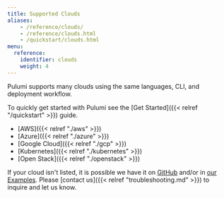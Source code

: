 ```yaml
---
title: Supported Clouds
aliases:
    - /reference/clouds/
    - /reference/clouds.html
    - /quickstart/clouds.html
menu:
  reference:
    identifier: clouds
    weight: 4
---
```


Pulumi supports many clouds using the same languages, CLI, and deployment workflow.

To quickly get started with Pulumi see the [Get Started]({{< relref "/quickstart" >}}) guide.

* [AWS]({{< relref "./aws" >}})
* [Azure]({{< relref "./azure" >}})
* [Google Cloud]({{< relref "./gcp" >}})
* [Kubernetes]({{< relref "./kubernetes" >}})
* [Open Stack]({{< relref "./openstack" >}})

If your cloud isn't listed, it is possible we have it on [GitHub](https://github.com/pulumi) and/or in
[our Examples](https://github.com/pulumi/examples). Please [contact us]({{< relref "troubleshooting.md" >}}) to inquire and let us know.
